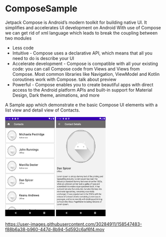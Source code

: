 # ComposeSample

Jetpack Compose is Android’s modern toolkit for building native UI. It simplifies and accelerates UI development on Android
With use of Compose we can get rid of xml language which leads to break the coupling between two modules

* Less code
* Intuitive - Compose uses a declarative API, which means that all you need to do is describe your UI
* Accelerate development - Compose is compatible with all your existing code: you can call Compose code from Views and Views from Compose. Most common libraries like Navigation, ViewModel and Kotlin coroutines work with Compose. talk about preview
* Powerful - Compose enables you to create beautiful apps with direct access to the Android platform APIs and built-in support for Material Design, Dark theme, animations, and more

A Sample app which demonstrate e the basic Compose UI elements with a list view and detail view of Contacts.

<img src="https://github.com/syncsync85/ComposeSample/blob/master/List-Screen.png" width="160" height="320" > <img src="https://github.com/syncsync85/ComposeSample/blob/master/Contact-Detail.png" width="160" height="320" >



https://user-images.githubusercontent.com/30284911/158547483-f88b6a38-b960-447d-8b94-5d592c6af6f4.mov

